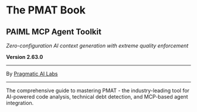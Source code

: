 # The PMAT Book

## PAIML MCP Agent Toolkit

*Zero-configuration AI context generation with extreme quality enforcement*

**Version 2.63.0**

---

By [Pragmatic AI Labs](https://paiml.com)

---

The comprehensive guide to mastering PMAT - the industry-leading tool for AI-powered code analysis, technical debt detection, and MCP-based agent integration.